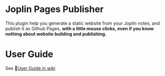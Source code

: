 # Joplin Pages Publisher

This plugin help you generate a static website from your Joplin notes, and publish it as Github Pages, **with a little mouse clicks, even if you know nothing about website building and publishing.**

# User Guide

See [User Guide in wiki](https://github.com/ylc395/joplin-plugin-pages-publisher/wiki/User-Guide)
